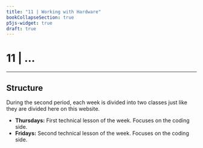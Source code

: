 ```yaml
---
title: "11 | Working with Hardware"
bookCollapseSection: true
p5js-widget: true
draft: true
---
```


# 11 | ...

---

## Structure

During the second period, each week is divided into two classes just like they are divided here on this website.

- **Thursdays:** First technical lesson of the week. Focuses on the coding side.
- **Fridays:** Second technical lesson of the week. Focuses on the coding side.